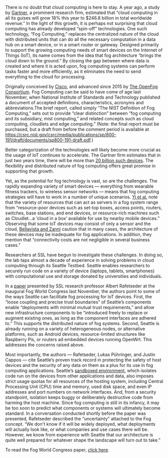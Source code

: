 There is no doubt that cloud computing is here to stay. A year ago, a study by [Gartner,](http://www.gartner.com/newsroom/id/3616417) a prominent research firm, estimated that  “cloud computing in all its guises will grow 18% this year to $246.8 billion in total worldwide revenue.” In the light of this growth, it is perhaps not surprising that cloud computing has already developed “spin-off” technologies. One such technology, “Fog Computing,” replaces the centralized nature of the cloud with distributed units that can do all the necessary computation in a data hub on a smart device, or in a smart router or gateway. Designed primarily to support the growing computing needs of smart devices on the Internet of Things (IoT), its name comes from the idea that fog architecture “brings the cloud down to the ground.” By closing the gap between where data is created and where it is acted upon, fog computing systems can perform tasks faster and more efficiently, as it eliminates the need to send everything to the cloud for processing.

Originally conceived by [Cisco](https://www.cisco.com/c/dam/en_us/solutions/trends/iot/docs/computing-overview.pdf), and advanced since 2015 by [The OpenFog Consortium](https://www.openfogconsortium.org/). Fog Computing can be said to have come of age last November, when National Institute of Standards and Technology published a document of accepted definitions, characteristics, acronyms and abbreviations.The brief report, called simply “The NIST Definition of Fog Computing,” sets out to provide “clear distinction” between “fog computing and its subsidiary, mist computing,” and related concepts such as cloud computing, cloudlets and edge computing.” (Note: the final report must be purchased, but a draft from before the comment period is available at https://csrc.nist.gov/csrc/media/publications/sp/800-191/draft/documents/sp800-191-draft.pdf.)  

Better categorization of the technologies will likely become more crucial as the usage of IoT continues to accelerate. The Gartner firm estimates that in just two years time, there will be more than [20 billion such devices](http://www.zdnet.com/article/iot-devices-will-outnumber-the-worlds-population-this-year-for-the-first-time/). The flexibility and distributed nature of fog computing offers great promise in supporting that growth.

Yet, as the potential for fog technology is vast, so are the challenges. The rapidly expanding variety of smart devices — everything from wearable fitness trackers, to wireless sensor networks — means that fog computing strategies will have to work in a number of unique scenarios. [Yi et al.](http://www.cs.wm.edu/~syi/publications/mobidata15_1.pdf) note that the variety of resources that can act as servers in a fog system range from “resource-poor devices such as set-top boxes, access points, routers, switches, base stations, and end devices, or resource-rich machines such as Cloudlet...a ‘cloud in a box’ available for use by nearby mobile devices.”  Observing that some IoT devices may consist of only a sensor and the cloud, [Bellavista and Zanni](http://delivery.acm.org/10.1145/3010000/3007777/a16-Bellavista.pdf ) caution that in many cases, the architecture of these devices may be inadequate for fog applications. In addition, they mention that “connectivity costs are not negligible in several business cases.”	
		
Researchers at SSL have begun to investigate these challenges. In doing so, the lab taps almost a decade of experience in solving problems in cloud computing through its Seattle Testbed. Seattle enables researchers to securely run code on a variety of device (laptops, tablets, smartphones) with computational use and storage donated by universities and individuals. 

In a [paper](https://github.com/aaaaalbert/fogwc/raw/SUBMITTED/paper.pdf) presented by SSL research professor Albert Rafetseder at the inaugural Fog World Congress last November, the authors point to some of the ways Seattle can facilitate fog processing for IoT devices. First, the “loose coupling and precise trust boundaries” of Seattle’s components enable “deployments with minimal mutual trust requirements,” and allow new infrastructure components to be “introduced freely to replace or augment existing ones, as long as the component interfaces are adhered to.” This supports the distributed nature of fog systems. Second, Seattle is already running on a variety of heterogeneous nodes, or alternative platforms, such as Android devices, resource-limited structures like Raspberry Pis, or routers ad embedded devices running OpenWrt. This addresses the concerns raised above. 

Most importantly, the authors — Rafetseder, Lukas Pühringer, and Justin Cappos — cite Seattle’s proven track record in protecting the safety of host devices and the security of any data on them as a plus for its use in fog computing applications. Seattle’s [sandboxed environment](https://github.com/SeattleTestbed/repy_v2/blob/master/README.md), which isolates code run on the devices from other applications and data, also imposes strict usage quotas for all resources of the hosting system, including Central Processing Unit (CPU) time and memory, used disk space, and even IP addresses and port numbers on network interfaces. And, from a security standpoint, isolation keeps buggy or deliberately destructive code from harming the host machine. 
Since fog computing is still in its infancy, it may be too soon to predict what components or systems will ultimately become standard. In a conversation conducted shortly before the paper was presented, Rafetseder described the “uncertainty” attached to the Fog concept.  “We don't know if it will be widely deployed, what deployments will actually look like, or what companies and use cases there will be. However, we know from experience with Seattle that our architecture is quite well prepared for whatever shape the landscape will turn out to take.” 

To read the Fog World Congress paper, [click here](https://github.com/aaaaalbert/fogwc/raw/SUBMITTED/paper.pdf).
